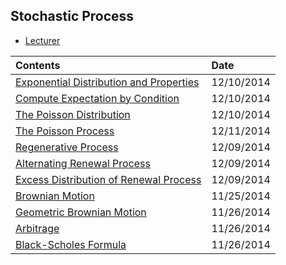 ## Stochastic Process

- [Lecturer](http://mason.gmu.edu/~jshortle/)

|Contents| Date|
|:-------|:----|
|[Exponential Distribution and Properties](http://hwang14.blogspot.com/2014/12/exponential-distribution-and-properties.html)| 12/10/2014|
|[Compute Expectation by Condition](http://hwang14.blogspot.com/2014/12/computing-expectation-by-conditioning.html)| 12/10/2014|
|[The Poisson Distribution](http://hwang14.blogspot.com/2014/12/the-poisson-process.html)| 12/10/2014|
|[The Poisson Process](http://hwang14.blogspot.com/2014/12/the-poisson-process_10.html)| 12/11/2014|
|[Regenerative Process](http://hwang14.blogspot.com/2014/12/renewal-process.html)| 12/09/2014|
|[Alternating Renewal Process](http://hwang14.blogspot.com/2014/12/alternating-renewal-process.html)| 12/09/2014|
|[Excess Distribution of Renewal Process](http://hwang14.blogspot.com/2014/12/excess-distribution-of-renewal-process.html)| 12/09/2014|
|[Brownian Motion](http://hwang14.blogspot.com/2014/11/stochastic-process-brownian-motion.html)| 11/25/2014|
|[Geometric Brownian Motion](http://hwang14.blogspot.com/2014/11/geometric-brownian-motion.html)| 11/26/2014 |
|[Arbitrage](http://hwang14.blogspot.com/2014/11/stochastic-process-arbitrage.html)| 11/26/2014|
|[Black-Scholes Formula](http://hwang14.blogspot.com/2014/11/stochastic-process-black-scholes-formula.html)| 11/26/2014|
